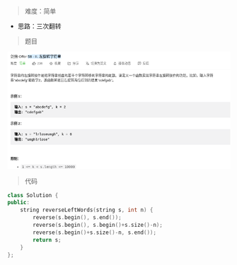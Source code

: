 > 难度：简单
- 思路：三次翻转
> 题目
<div align="center" style="zoom:80%"><img src="./pic/58-2.png"></div>

> 代码

```cpp
class Solution {
public:
    string reverseLeftWords(string s, int n) {
        reverse(s.begin(), s.end());
        reverse(s.begin(), s.begin()+s.size()-n);
        reverse(s.begin()+s.size()-n, s.end());
        return s;
    }
};
```
